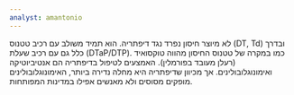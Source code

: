 ```yaml
---
analyst: amantonio
---
```


לא מיוצר חיסון נפרד נגד דיפתריה. הוא תמיד משולב עם רכיב טטנוס (DT, Td) ובדרך כלל גם עם רכיב שעלת (DTaP/DTP). כמו במקרה של טטנוס החיסון מהווה טוקסואיד (רעלן מעובד בפורמלין). האמצעים לטיפול בדיפתריה הם אנטיביוטיקה ואימונוגלובולינים. אך מכיוון שדיפתריה היא מחלה נדירה ביותר, האימונוגלובולינים מופקים מסוסים ולא מאנשים אפילו במדינות המפותחות.

